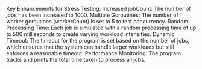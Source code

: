 Key Enhancements for Stress Testing:
Increased jobCount: The number of jobs has been increased to 1000.
Multiple Goroutines: The number of worker goroutines (workerCount) is set to 5 to test concurrency.
Random Processing Time: Each job is simulated with a random processing time of up to 500 milliseconds to create varying workload intensities.
Dynamic Timeout: The timeout for the program is set based on the number of jobs, which ensures that the system can handle larger workloads but still enforces a reasonable timeout.
Performance Monitoring: The program tracks and prints the total time taken to process all jobs.
